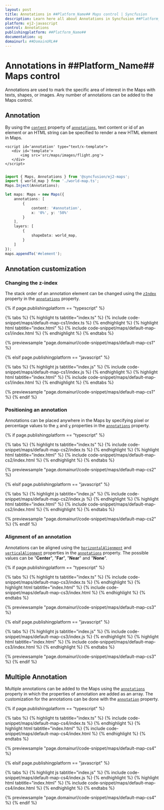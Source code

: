 ```yaml
---
layout: post
title: Annotations in ##Platform_Name## Maps control | Syncfusion
description: Learn here all about Annotations in Syncfusion ##Platform_Name## Maps control of Syncfusion Essential JS 2 and more.
platform: ej2-javascript
control: Annotations 
publishingplatform: ##Platform_Name##
documentation: ug
domainurl: ##DomainURL##
---
```


# Annotations in ##Platform_Name## Maps control

<!-- markdownlint-disable MD013 -->

Annotations are used to mark the specific area of interest in the Maps with texts, shapes, or images. Any number of annotations can be added to the Maps control.

## Annotation

By using the [`content`](../api/maps/annotationModel/#content) property of [`annotations`](../api/maps/annotationModel), text content or id of an element or an HTML string can be specified to render a new HTML element in Maps.

<!-- markdownlint-disable MD036 -->

 ```
<script id='annotation' type="text/x-template">
    <div id='template'>
        <img src='src/maps/images/flight.png'>
    </div>
</script>

```

```ts

import { Maps, Annotations } from '@syncfusion/ej2-maps';
import { world_map } from './world-map.ts';
Maps.Inject(Annotations);

let maps: Maps = new Maps({
    annotations: [
        {
            content: '#annotation',
            x: '0%', y: '50%'
        }
    ],
    layers: [
        {
            shapeData: world_map,
        }
    ]
});
maps.appendTo('#element');

```

## Annotation customization

### Changing the z-index

The stack order of an annotation element can be changed using the [`zIndex`](../api/maps/annotationModel/#zindex) property in the [`annotations`](../api/maps/annotationModel) property.

{% if page.publishingplatform == "typescript" %}

 {% tabs %}
{% highlight ts tabtitle="index.ts" %}
{% include code-snippet/maps/default-map-cs1/index.ts %}
{% endhighlight %}
{% highlight html tabtitle="index.html" %}
{% include code-snippet/maps/default-map-cs1/index.html %}
{% endhighlight %}
{% endtabs %}
        
{% previewsample "page.domainurl/code-snippet/maps/default-map-cs1" %}

{% elsif page.publishingplatform == "javascript" %}

{% tabs %}
{% highlight js tabtitle="index.js" %}
{% include code-snippet/maps/default-map-cs1/index.js %}
{% endhighlight %}
{% highlight html tabtitle="index.html" %}
{% include code-snippet/maps/default-map-cs1/index.html %}
{% endhighlight %}
{% endtabs %}

{% previewsample "page.domainurl/code-snippet/maps/default-map-cs1" %}
{% endif %}

<!-- markdownlint-disable MD036 -->

### Positioning an annotation

Annotations can be placed anywhere in the Maps by specifying pixel or percentage values to the [`x`](../api/maps/annotationModel/#x) and [`y`](../api/maps/annotationModel/#y) properties in the [`annotations`](../api/maps/annotationModel) property.

{% if page.publishingplatform == "typescript" %}

 {% tabs %}
{% highlight ts tabtitle="index.ts" %}
{% include code-snippet/maps/default-map-cs2/index.ts %}
{% endhighlight %}
{% highlight html tabtitle="index.html" %}
{% include code-snippet/maps/default-map-cs2/index.html %}
{% endhighlight %}
{% endtabs %}
        
{% previewsample "page.domainurl/code-snippet/maps/default-map-cs2" %}

{% elsif page.publishingplatform == "javascript" %}

{% tabs %}
{% highlight js tabtitle="index.js" %}
{% include code-snippet/maps/default-map-cs2/index.js %}
{% endhighlight %}
{% highlight html tabtitle="index.html" %}
{% include code-snippet/maps/default-map-cs2/index.html %}
{% endhighlight %}
{% endtabs %}

{% previewsample "page.domainurl/code-snippet/maps/default-map-cs2" %}
{% endif %}

<!-- markdownlint-disable MD036 -->

### Alignment of an annotation

Annotations can be aligned using the [`horizontalAlignment`](../api/maps/annotationModel/#horizontalalignment) and [`verticalAlignment`](../api/maps/annotationModel/#verticalalignment) properties in the [`annotations`](../api/maps/annotationModel) property. The possible values can be "**Center**", "**Far**", "**Near**" and "**None**".

{% if page.publishingplatform == "typescript" %}

 {% tabs %}
{% highlight ts tabtitle="index.ts" %}
{% include code-snippet/maps/default-map-cs3/index.ts %}
{% endhighlight %}
{% highlight html tabtitle="index.html" %}
{% include code-snippet/maps/default-map-cs3/index.html %}
{% endhighlight %}
{% endtabs %}
        
{% previewsample "page.domainurl/code-snippet/maps/default-map-cs3" %}

{% elsif page.publishingplatform == "javascript" %}

{% tabs %}
{% highlight js tabtitle="index.js" %}
{% include code-snippet/maps/default-map-cs3/index.js %}
{% endhighlight %}
{% highlight html tabtitle="index.html" %}
{% include code-snippet/maps/default-map-cs3/index.html %}
{% endhighlight %}
{% endtabs %}

{% previewsample "page.domainurl/code-snippet/maps/default-map-cs3" %}
{% endif %}

## Multiple Annotation

Multiple annotations can be added to the Maps using the [`annotations`](../api/maps/annotationModel) property in which the properties of annotation are added as an array. The customization for the annotations can be done with the [`annotation`](../api/maps/annotationModel) property.

{% if page.publishingplatform == "typescript" %}

 {% tabs %}
{% highlight ts tabtitle="index.ts" %}
{% include code-snippet/maps/default-map-cs4/index.ts %}
{% endhighlight %}
{% highlight html tabtitle="index.html" %}
{% include code-snippet/maps/default-map-cs4/index.html %}
{% endhighlight %}
{% endtabs %}
        
{% previewsample "page.domainurl/code-snippet/maps/default-map-cs4" %}

{% elsif page.publishingplatform == "javascript" %}

{% tabs %}
{% highlight js tabtitle="index.js" %}
{% include code-snippet/maps/default-map-cs4/index.js %}
{% endhighlight %}
{% highlight html tabtitle="index.html" %}
{% include code-snippet/maps/default-map-cs4/index.html %}
{% endhighlight %}
{% endtabs %}

{% previewsample "page.domainurl/code-snippet/maps/default-map-cs4" %}
{% endif %}